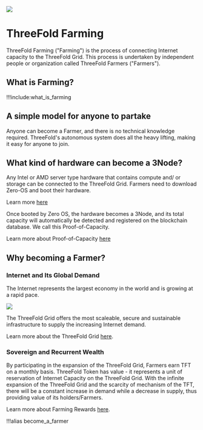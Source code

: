 ![](img/farming_.png)

# ThreeFold Farming

ThreeFold Farming ("Farming") is the process of connecting Internet capacity to the ThreeFold Grid. This process is undertaken by independent people or organization called ThreeFold Farmers ("Farmers").

## What is Farming?

!!!include:what_is_farming

## A simple model for anyone to partake

Anyone can become a Farmer, and there is no technical knowledge required. ThreeFold's autonomous system does all the heavy lifting, making it easy for anyone to join.

## What kind of hardware can become a 3Node?

Any Intel or AMD server type hardware that contains compute and/ or storage can be connected to the ThreeFold Grid. Farmers need to download Zero-OS and boot their hardware. 

Learn more [here](@farming_hardware_overview)

Once booted by Zero OS, the hardware becomes a 3Node, and its total capacity will automatically be detected and registered on the blockchain database. We call this Proof-of-Capacity.

Learn more about Proof-of-Capacity [here](@proof_of_capacity)

## Why becoming a Farmer?

### Internet and Its Global Demand 

The Internet represents the largest economy in the world and is growing at a rapid pace.

![](img/token_time_to_get_involved_now_.jpg)

The ThreeFold Grid offers the most scaleable, secure and sustainable infrastructure to supply the increasing Internet demand. 

Learn more about the ThreeFold Grid [here](grid_home).

### Sovereign and Recurrent Wealth 

By participating in the expansion of the ThreeFold Grid, Farmers earn TFT on a monthly basis. ThreeFold Token has value - it represents a unit of reservation of Internet Capacity on the ThreeFold Grid. With the infinite expansion of the ThreeFold Grid and the scarcity of mechanism of the TFT, there will be a constant increase in demand while a decrease in supply, thus providing value of its holders/Farmers. 

Learn more about Farming Rewards [here](@farming_reward).

!!!alias become_a_farmer